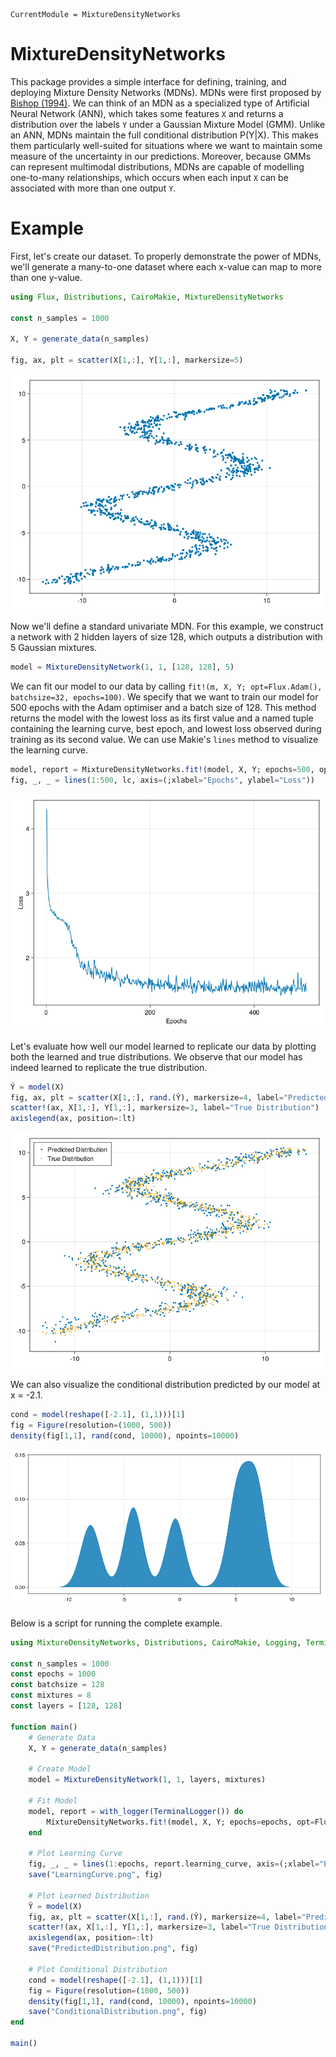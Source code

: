 ```@meta
CurrentModule = MixtureDensityNetworks
```

# MixtureDensityNetworks

This package provides a simple interface for defining, training, and deploying Mixture Density Networks (MDNs). MDNs were first proposed by [Bishop (1994)](https://publications.aston.ac.uk/id/eprint/373/1/NCRG_94_004.pdf). We can think of an MDN as a specialized type of Artificial Neural Network (ANN), which takes some features `X` and returns a distribution over the labels `Y` under a Gaussian Mixture Model (GMM). Unlike an ANN, MDNs maintain the full conditional distribution P(Y|X). This makes them particularly well-suited for situations where we want to maintain some measure of the uncertainty in our predictions. Moreover, because GMMs can represent multimodal distributions, MDNs are capable of modelling one-to-many relationships, which occurs when each input `X` can be associated with more than one output `Y`. 

# Example

First, let's create our dataset. To properly demonstrate the power of MDNs, we'll generate a many-to-one dataset where each x-value can map to more than one y-value.
```julia
using Flux, Distributions, CairoMakie, MixtureDensityNetworks

const n_samples = 1000

X, Y = generate_data(n_samples)

fig, ax, plt = scatter(X[1,:], Y[1,:], markersize=5)
```

![](figures/Data.png)

Now we'll define a standard univariate MDN. For this example, we construct a network with 2 hidden layers of size 128, which outputs a distribution
with 5 Gaussian mixtures.
```julia
model = MixtureDensityNetwork(1, 1, [128, 128], 5)
```

We can fit our model to our data by calling `fit!(m, X, Y; opt=Flux.Adam(), batchsize=32, epochs=100)`. We specify that we want to train our model for
500 epochs with the Adam optimiser and a batch size of 128. This method returns the model with the lowest loss as its first value and a named tuple 
containing the learning curve, best epoch, and lowest loss observed during training as its second value. We can use Makie's `lines` method to visualize
the learning curve.
```julia
model, report = MixtureDensityNetworks.fit!(model, X, Y; epochs=500, opt=Flux.Adam(1e-3), batchsize=128)
fig, _, _ = lines(1:500, lc, axis=(;xlabel="Epochs", ylabel="Loss"))
```

![](figures/LearningCurve.png)

Let's evaluate how well our model learned to replicate our data by plotting both the learned and true distributions. We observe that our model
has indeed learned to replicate the true distribution.
```julia
Ŷ = model(X)
fig, ax, plt = scatter(X[1,:], rand.(Ŷ), markersize=4, label="Predicted Distribution")
scatter!(ax, X[1,:], Y[1,:], markersize=3, label="True Distribution")
axislegend(ax, position=:lt)
```

![](figures/PredictedDistribution.png)

We can also visualize the conditional distribution predicted by our model at x = -2.1.
```julia
cond = model(reshape([-2.1], (1,1)))[1]
fig = Figure(resolution=(1000, 500))
density(fig[1,1], rand(cond, 10000), npoints=10000)
```

![](figures/ConditionalDistribution.png)

Below is a script for running the complete example.
```julia
using MixtureDensityNetworks, Distributions, CairoMakie, Logging, TerminalLoggers

const n_samples = 1000
const epochs = 1000
const batchsize = 128
const mixtures = 8
const layers = [128, 128]

function main()
    # Generate Data
    X, Y = generate_data(n_samples)

    # Create Model
    model = MixtureDensityNetwork(1, 1, layers, mixtures)

    # Fit Model
    model, report = with_logger(TerminalLogger()) do 
        MixtureDensityNetworks.fit!(model, X, Y; epochs=epochs, opt=Flux.Adam(1e-3), batchsize=batchsize)
    end

    # Plot Learning Curve
    fig, _, _ = lines(1:epochs, report.learning_curve, axis=(;xlabel="Epochs", ylabel="Loss"))
    save("LearningCurve.png", fig)

    # Plot Learned Distribution
    Ŷ = model(X)
    fig, ax, plt = scatter(X[1,:], rand.(Ŷ), markersize=4, label="Predicted Distribution")
    scatter!(ax, X[1,:], Y[1,:], markersize=3, label="True Distribution")
    axislegend(ax, position=:lt)
    save("PredictedDistribution.png", fig)

    # Plot Conditional Distribution
    cond = model(reshape([-2.1], (1,1)))[1]
    fig = Figure(resolution=(1000, 500))
    density(fig[1,1], rand(cond, 10000), npoints=10000)
    save("ConditionalDistribution.png", fig)
end

main()
```